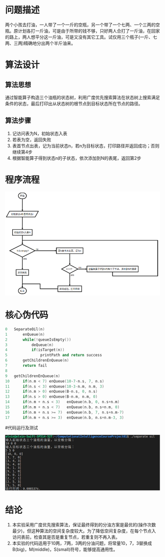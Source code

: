 

# 问题描述

两个小孩去打油，一人带了一个一斤的空瓶，另一个带了一个七两、一个三两的空瓶。原计划各打一斤油，可是由于所带的钱不够，只好两人合打了一斤油，在回家的路上，两人想平分这一斤油，可是又没有其它工具。试仅用三个瓶子(一斤、七两、三两)精确地分出两个半斤油来。



# 算法设计

## 算法思想

通过智能算子构造三个油瓶的状态树，利用广度优先搜索算法在状态树上搜索满足条件的状态，最后打印出从状态树的根节点到目标状态所在节点的路径。


## 算法步骤

1. 记访问表为N，初始状态入表
2. 若表为空，返回失败
3. 表首节点出表，记为当前状态n，若n为目标状态，打印路径并返回成功；否则继续第4步
4. 根据智能算子得到状态n的子状态，依次添加到N的表尾，返回第2步




<p style="page-break-before: always">

# 程序流程

![流程图](separate_oil_flow.png)



<p style="page-break-before: always">

# 核心伪代码
```c++
0   SeparateOil(n)
1       enQueue(n)
2       while(!queueIsEmpty())
3           deQueue(n)
4           if(isTarget(n))
5               printPath and return success
6       getChildrenEnQueue(n)
7       return fail
8
9   getChildrenEnQueue(n)
10      if(n.m < 7) enQueue(10-7-n.s, 7, n.s)
11      if(n.s < 3) enQueue(10-3-n.m, n.m, 3)
12      if(n.m > 0) enQueue(B-n.s, 0, n.s)
13      if(n.s > 0) enQueue(B-n.m, n.m, 0)
14      if(n.m + n.s < 3)   enQueue(n.b, 0, n.s+n.m)
15      if(n.m + n.s < 7)   enQueue(n.b, n.s+n.m, 0)
16      if(n.m + n.s >= 7)  enQueue(n.b, 7, n.s+n.m-7)
17      if(n.m + n.s >= 3)  enQueue(n.b, n.s+n.m-3, 3)
```

#代码运行及测试

![运行结果](separate_oil.png)

# 结论
1. 本实验采用广度优先搜索算法，保证最终得到的分油方案是最优的(操作次数最少)，但这种算法的空间复杂度较大。为了降低空间复杂度，在每个节点入访问表前，检查其是否是重复节点，若重复则不再入表。
2. 本实验的代码适用于10两，7两，3两的分油问题，将常量10，7，3替换成B(big)，M(middle)，S(small)符号，能够提高通用性。

